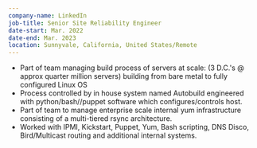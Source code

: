```yaml
---
company-name: LinkedIn 
job-title: Senior Site Reliability Engineer
date-start: Mar. 2022
date-end: Mar. 2023
location: Sunnyvale, California, United States/Remote
---
```

* Part of team managing build process of servers at scale: (3 D.C.'s @ approx quarter million servers) building from bare metal to fully configured Linux OS 
* Process controlled by in house system named Autobuild engineered with python/bash//puppet software which configures/controls host. 
* Part of team to manage enterprise scale internal yum infrastructure consisting of a multi-tiered rsync architecture.
* Worked with IPMI, Kickstart, Puppet, Yum, Bash scripting, DNS Disco, Bird/Multicast routing and additional internal systems.